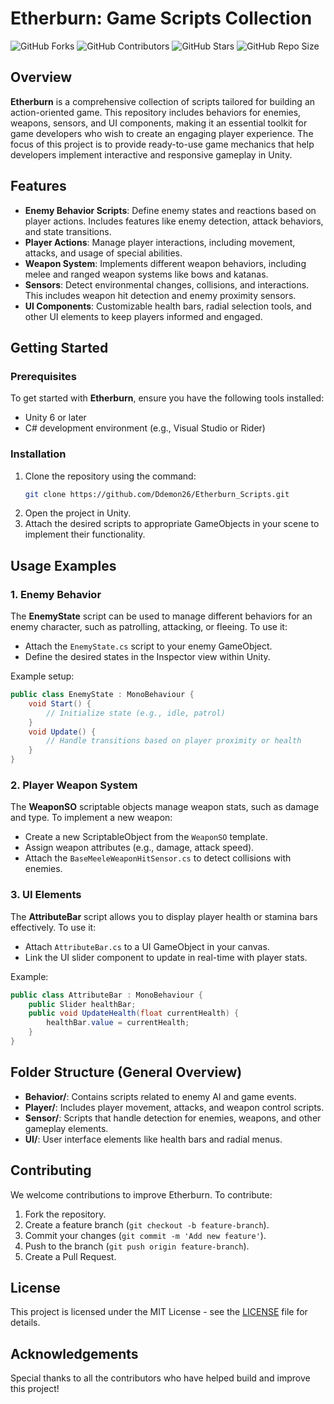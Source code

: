 # Etherburn: Game Scripts Collection

![GitHub Forks](https://img.shields.io/github/forks/AroNixBox/Etherburn_Scripts)  ![GitHub Contributors](https://img.shields.io/github/contributors/AroNixBox/Etherburn_Scripts)  ![GitHub Stars](https://img.shields.io/github/stars/AroNixBox/Etherburn_Scripts)  ![GitHub Repo Size](https://img.shields.io/github/repo-size/AroNixBox/Etherburn_Scripts)  

## Overview

**Etherburn** is a comprehensive collection of scripts tailored for building an action-oriented game. This repository includes behaviors for enemies, weapons, sensors, and UI components, making it an essential toolkit for game developers who wish to create an engaging player experience. The focus of this project is to provide ready-to-use game mechanics that help developers implement interactive and responsive gameplay in Unity.

## Features

- **Enemy Behavior Scripts**: Define enemy states and reactions based on player actions. Includes features like enemy detection, attack behaviors, and state transitions.
- **Player Actions**: Manage player interactions, including movement, attacks, and usage of special abilities.
- **Weapon System**: Implements different weapon behaviors, including melee and ranged weapon systems like bows and katanas.
- **Sensors**: Detect environmental changes, collisions, and interactions. This includes weapon hit detection and enemy proximity sensors.
- **UI Components**: Customizable health bars, radial selection tools, and other UI elements to keep players informed and engaged.

## Getting Started

### Prerequisites

To get started with **Etherburn**, ensure you have the following tools installed:
- Unity 6 or later
- C# development environment (e.g., Visual Studio or Rider)

### Installation

1. Clone the repository using the command:
   ```bash
   git clone https://github.com/Ddemon26/Etherburn_Scripts.git
   ```
2. Open the project in Unity.
3. Attach the desired scripts to appropriate GameObjects in your scene to implement their functionality.

## Usage Examples

### 1. Enemy Behavior

The **EnemyState** script can be used to manage different behaviors for an enemy character, such as patrolling, attacking, or fleeing. To use it:
- Attach the `EnemyState.cs` script to your enemy GameObject.
- Define the desired states in the Inspector view within Unity.

Example setup:
```csharp
public class EnemyState : MonoBehaviour {
    void Start() {
        // Initialize state (e.g., idle, patrol)
    }
    void Update() {
        // Handle transitions based on player proximity or health
    }
}
```

### 2. Player Weapon System

The **WeaponSO** scriptable objects manage weapon stats, such as damage and type. To implement a new weapon:
- Create a new ScriptableObject from the `WeaponSO` template.
- Assign weapon attributes (e.g., damage, attack speed).
- Attach the `BaseMeeleWeaponHitSensor.cs` to detect collisions with enemies.

### 3. UI Elements

The **AttributeBar** script allows you to display player health or stamina bars effectively. To use it:
- Attach `AttributeBar.cs` to a UI GameObject in your canvas.
- Link the UI slider component to update in real-time with player stats.

Example:
```csharp
public class AttributeBar : MonoBehaviour {
    public Slider healthBar;
    public void UpdateHealth(float currentHealth) {
        healthBar.value = currentHealth;
    }
}
```

## Folder Structure (General Overview)

- **Behavior/**: Contains scripts related to enemy AI and game events.
- **Player/**: Includes player movement, attacks, and weapon control scripts.
- **Sensor/**: Scripts that handle detection for enemies, weapons, and other gameplay elements.
- **UI/**: User interface elements like health bars and radial menus.

## Contributing

We welcome contributions to improve Etherburn. To contribute:
1. Fork the repository.
2. Create a feature branch (`git checkout -b feature-branch`).
3. Commit your changes (`git commit -m 'Add new feature'`).
4. Push to the branch (`git push origin feature-branch`).
5. Create a Pull Request.

## License

This project is licensed under the MIT License - see the [LICENSE](LICENSE) file for details.

## Acknowledgements

Special thanks to all the contributors who have helped build and improve this project!

